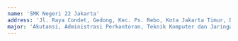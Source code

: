 ```yaml
---
name: 'SMK Negeri 22 Jakarta'
address: 'Jl. Raya Condet, Gedong, Kec. Ps. Rebo, Kota Jakarta Timur, DKI Jakarta'
major: 'Akutansi, Administrasi Perkantoran, Teknik Komputer dan Jaringan, Bisnis Retail, Bisnis Digital'
---
```

